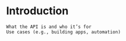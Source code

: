 # Introduction

    What the API is and who it’s for
    Use cases (e.g., building apps, automation)

